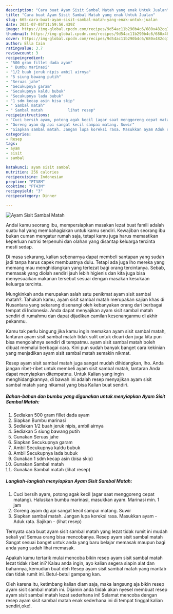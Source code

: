 ```yaml
---
description: "Cara buat Ayam Sisit Sambal Matah yang enak Untuk Jualan"
title: "Cara buat Ayam Sisit Sambal Matah yang enak Untuk Jualan"
slug: 665-cara-buat-ayam-sisit-sambal-matah-yang-enak-untuk-jualan
date: 2021-07-05T11:59:56.439Z
image: https://img-global.cpcdn.com/recipes/9d54ac11b290b4c6/680x482cq70/ayam-sisit-sambal-matah-foto-resep-utama.jpg
thumbnail: https://img-global.cpcdn.com/recipes/9d54ac11b290b4c6/680x482cq70/ayam-sisit-sambal-matah-foto-resep-utama.jpg
cover: https://img-global.cpcdn.com/recipes/9d54ac11b290b4c6/680x482cq70/ayam-sisit-sambal-matah-foto-resep-utama.jpg
author: Ella Cain
ratingvalue: 3.7
reviewcount: 3
recipeingredient:
- "500 gram fillet dada ayam"
- " Bumbu marinasi"
- "1/2 buah jeruk nipis ambil airnya"
- "5 siung bawang putih"
- "Seruas jahe"
- "Secukupnya garam"
- "Secukupnya kaldu bubuk"
- "Secukupnya lada bubuk"
- "1 sdm kecap asin bisa skip"
- " Sambal matah"
- " Sambal matah           lihat resep"
recipeinstructions:
- "Cuci bersih ayam, potong agak kecil (agar saat menggoreng cepat matang). Haluskan bumbu marinasi, masukkan ayam. Marinasi min. 1 jam"
- "Goreng ayam dg api sangat kecil sampai matang. Suwir"
- "Siapkan sambal matah. Jangan lupa koreksi rasa. Masukkan ayam Aduk rata. Sajikan           (lihat resep)"
categories:
- Resep
tags:
- ayam
- sisit
- sambal

katakunci: ayam sisit sambal 
nutrition: 256 calories
recipecuisine: Indonesian
preptime: "PT38M"
cooktime: "PT43M"
recipeyield: "3"
recipecategory: Dinner

---
```



![Ayam Sisit Sambal Matah](https://img-global.cpcdn.com/recipes/9d54ac11b290b4c6/680x482cq70/ayam-sisit-sambal-matah-foto-resep-utama.jpg)

Andai kamu seorang ibu, mempersiapkan masakan lezat buat famili adalah suatu hal yang membahagiakan untuk kamu sendiri. Kewajiban seorang ibu bukan cuman mengatur rumah saja, tetapi kamu juga harus memastikan keperluan nutrisi terpenuhi dan olahan yang disantap keluarga tercinta mesti sedap.

Di masa  sekarang, kalian sebenarnya dapat membeli santapan yang sudah jadi tanpa harus capek membuatnya dulu. Tetapi ada juga lho mereka yang memang mau menghidangkan yang terlezat bagi orang tercintanya. Sebab, memasak yang diolah sendiri jauh lebih higienis dan kita juga bisa menyesuaikan makanan tersebut sesuai dengan masakan kesukaan keluarga tercinta. 



Mungkinkah anda merupakan salah satu penikmat ayam sisit sambal matah?. Tahukah kamu, ayam sisit sambal matah merupakan sajian khas di Nusantara yang sekarang disenangi oleh kebanyakan orang dari berbagai tempat di Indonesia. Anda dapat menyajikan ayam sisit sambal matah sendiri di rumahmu dan dapat dijadikan camilan kesenanganmu di akhir pekanmu.

Kamu tak perlu bingung jika kamu ingin memakan ayam sisit sambal matah, lantaran ayam sisit sambal matah tidak sulit untuk dicari dan juga kita pun bisa mengolahnya sendiri di tempatmu. ayam sisit sambal matah boleh dibuat memalui berbagai cara. Kini pun sudah banyak banget cara kekinian yang menjadikan ayam sisit sambal matah semakin nikmat.

Resep ayam sisit sambal matah juga sangat mudah dihidangkan, lho. Anda jangan ribet-ribet untuk membeli ayam sisit sambal matah, lantaran Anda dapat menyiapkan ditempatmu. Untuk Kalian yang ingin menghidangkannya, di bawah ini adalah resep menyajikan ayam sisit sambal matah yang nikamat yang bisa Kalian buat sendiri.

<!--inarticleads1-->

##### Bahan-bahan dan bumbu yang digunakan untuk menyiapkan Ayam Sisit Sambal Matah:

1. Sediakan 500 gram fillet dada ayam
1. Siapkan  Bumbu marinasi
1. Sediakan 1/2 buah jeruk nipis, ambil airnya
1. Sediakan 5 siung bawang putih
1. Gunakan Seruas jahe
1. Siapkan Secukupnya garam
1. Ambil Secukupnya kaldu bubuk
1. Ambil Secukupnya lada bubuk
1. Gunakan 1 sdm kecap asin (bisa skip)
1. Gunakan  Sambal matah
1. Gunakan  Sambal matah           (lihat resep)




<!--inarticleads2-->

##### Langkah-langkah menyiapkan Ayam Sisit Sambal Matah:

1. Cuci bersih ayam, potong agak kecil (agar saat menggoreng cepat matang). Haluskan bumbu marinasi, masukkan ayam. Marinasi min. 1 jam
1. Goreng ayam dg api sangat kecil sampai matang. Suwir
1. Siapkan sambal matah. Jangan lupa koreksi rasa. Masukkan ayam - Aduk rata. Sajikan -           (lihat resep)




Ternyata cara buat ayam sisit sambal matah yang lezat tidak rumit ini mudah sekali ya! Semua orang bisa mencobanya. Resep ayam sisit sambal matah Sangat sesuai banget untuk anda yang baru belajar memasak maupun bagi anda yang sudah lihai memasak.

Apakah kamu tertarik mulai mencoba bikin resep ayam sisit sambal matah lezat tidak ribet ini? Kalau anda ingin, ayo kalian segera siapin alat dan bahannya, kemudian buat deh Resep ayam sisit sambal matah yang mantab dan tidak rumit ini. Betul-betul gampang kan. 

Oleh karena itu, ketimbang kalian diam saja, maka langsung aja bikin resep ayam sisit sambal matah ini. Dijamin anda tiidak akan nyesel membuat resep ayam sisit sambal matah lezat sederhana ini! Selamat mencoba dengan resep ayam sisit sambal matah enak sederhana ini di tempat tinggal kalian sendiri,oke!.

